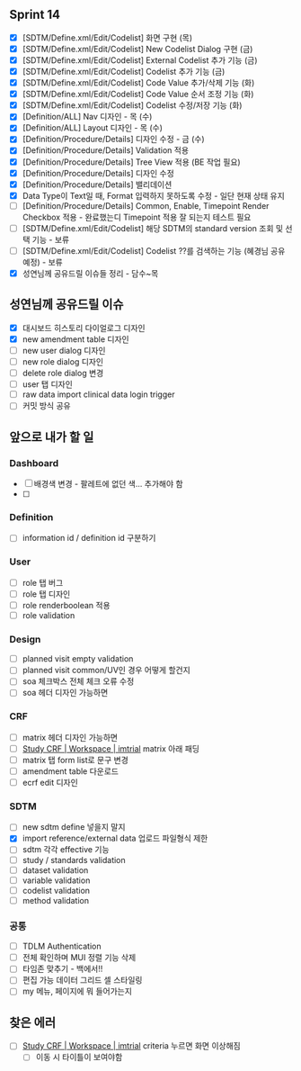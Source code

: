 ## Sprint 14

- [x] \[SDTM/Define.xml\/Edit/Codelist] 화면 구현 (목)
- [x] \[SDTM/Define.xml\/Edit/Codelist] New Codelist Dialog 구현 (금)
- [x] \[SDTM/Define.xml\/Edit/Codelist] External Codelist 추가 기능 (금)
- [x] \[SDTM/Define.xml\/Edit/Codelist] Codelist 추가 기능 (금)
- [x] \[SDTM/Define.xml\/Edit/Codelist] Code Value 추가/삭제 기능 (화)
- [x] \[SDTM/Define.xml\/Edit/Codelist] Code Value 순서 조정 기능 (화)
- [x] \[SDTM/Define.xml\/Edit/Codelist] Codelist 수정/저장 기능 (화)
- [x] \[Definition/ALL] Nav 디자인 - 목 (수)
- [x] \[Definition/ALL] Layout 디자인 - 목 (수)
- [x] \[Definition/Procedure/Details] 디자인 수정 - 금 (수)
- [x] \[Definition/Procedure/Details] Validation 적용
- [x] \[Definition/Procedure/Details] Tree View 적용 (BE 작업 필요)
- [x] \[Definition/Procedure/Details] 디자인 수정
- [x] \[Definition/Procedure/Details] 밸리데이션
- [x] Data Type이 Text일 때, Format 입력하지 못하도록 수정 - 일단 현재 상태 유지
- [ ] \[Definition/Procedure/Details] Common, Enable, Timepoint Render Checkbox 적용 - 완료했는디 Timepoint 적용 잘 되는지 테스트 필요
- [ ] \[SDTM/Define.xml\/Edit/Codelist] 해당 SDTM의 standard version 조회 및 선택 기능 - 보류
- [ ] \[SDTM/Define.xml\/Edit/Codelist] Codelist ??를 검색하는 기능 (혜경님 공유 예정) - 보류
- [x] 성연님께 공유드릴 이슈들 정리 - 담수~목

## 성연님께 공유드릴 이슈

- [x] 대시보드 히스토리 다이얼로그 디자인
- [x] new amendment table 디자인
- [ ] new user dialog 디자인
- [ ] new role dialog 디자인
- [ ] delete role dialog 변경
- [ ] user 탭 디자인
- [ ] raw data import clinical data login trigger
- [ ] 커밋 방식 공유

## 앞으로 내가 할 일

### Dashboard

- [ ] 배경색 변경 - 팔레트에 없던 색... 추가해야 함
- [ ] 

### Definition

- [ ] information id / definition id 구분하기

### User

- [ ] role 탭 버그
- [ ] role 탭 디자인
- [ ] role renderboolean 적용
- [ ] role validation

### Design

- [ ] planned visit empty validation
- [ ] planned visit common/UV인 경우 어떻게 할건지
- [ ] soa 체크박스 전체 체크 오류 수정
- [ ] soa 헤더 디자인 가능하면

### CRF

- [ ] matrix 헤더 디자인 가능하면
- [ ] [Study CRF | Workspace | imtrial](http://localhost:3000/tdlm/study/112/dashboard/crf/333/workspace/) matrix 아래 패딩
- [ ] matrix 탭 form list로 문구 변경
- [ ] amendment table 다운로드
- [ ] ecrf edit 디자인

### SDTM

- [ ] new sdtm define 넣을지 말지
- [x] import reference/external data 업로드 파일형식 제한
- [ ] sdtm 각각 effective 기능
- [ ] study / standards validation
- [ ] dataset validation
- [ ] variable validation
- [ ] codelist validation
- [ ] method validation

### 공통

- [ ] TDLM Authentication
- [ ] 전체 확인하며 MUI 정렬 기능 삭제
- [ ] 타임존 맞추기 - 백에서!!
- [ ] 편집 가능 데이터 그리드 셀 스타일링
- [ ] my 메뉴, 페이지에 뭐 들어가는지

## 찾은 에러

- [ ] [Study CRF | Workspace | imtrial](http://localhost:3000/tdlm/study/112/dashboard/crf/333/workspace/#Criteria) criteria 누르면 화면 이상해짐
	- [ ] 이동 시 타이틀이 보여야함